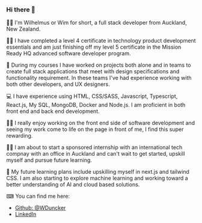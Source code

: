 ### Hi there 👋

🙋‍♂️ I'm Wilhelmus or Wim for short, a full stack developer from Auckland, New Zealand.

👨‍🎓 I have completed a level 4 certificate in technology product development essentials and am just finishing off my level 5 certificate in the Mission Ready HQ advanced software developer program.

👥 During my courses I have worked on projects both alone and in teams to create full stack applications that meet with design specifications and functionality requirement.
    In these teams I've had experience working with both other developers, and UX designers. 

💻 I have experience using HTML, CSS/SASS, Javascript, Typescript, React.js, My SQL, MongoDB, Docker and Node.js. I am proficient in both front end and back end development.

🧙‍♂️ I really enjoy working on the front end side of software development and seeing my work come to life on the page in front of me, I find this super rewarding.

👨‍🏫 I am about to start a sponsored internship with an international tech compnay with an office in Auckland and can't wait to get started, upskill myself and pursue future learning.

📖 My future learning plans include upskilling myself in next.js and tailwind CSS. I am also starting to explore machine learning and working toward a better understanding of AI and cloud based solutions.

⌨ You can find me here:

* [Github: @WDuncker](https://github.com/WDuncker)
* [LinkedIn](https://www.linkedin.com/in/wilhelmus-duncker-66b9b1272/)
